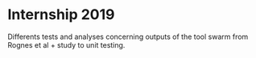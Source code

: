 # Internship 2019
Differents tests and analyses concerning outputs of the tool swarm from Rognes et al + study to unit testing.
